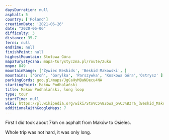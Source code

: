 ```yaml
---
daysDurration: null
asphalt: 5
country: ['Poland']
creationDate: '2021-06-26'
date: "2020-06-06"
difficulty: 3
distance: 35.7
ferns: null
endTime: null
finishPoint: null
highestMountain: Stołowa Góra
mapaTurystyczna: mapa-turystyczna.pl/route/2uku
mnpm: 849
mountainRange: ['Żywiec Beskids', 'Beskid Makowski', ]
mountains: ['Groń', 'Gorylka', 'Parszywka', 'Koskowa Góra','Ostrysz' ]
parkingCords: goo.gl/maps/JgCaHyMBaNDecu4NA
startingPoint: Maków Podhalański
title: Maków Podhalański, long loop
type: tour
startTime: null
wiki: https://pl.wikipedia.org/wiki/Sto%C5%82owa_G%C3%B3ra_(Beskid_Makowski)
additionalWithGoogleMaps: 7
---
```


First I did took about 7km on asphalt from Maków to Osielec.

Whole trip was not hard, it was only long.
